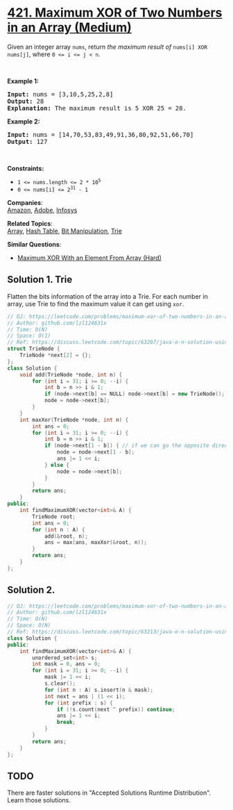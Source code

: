 # [421. Maximum XOR of Two Numbers in an Array (Medium)](https://leetcode.com/problems/maximum-xor-of-two-numbers-in-an-array/)

<p>Given an integer array <code>nums</code>, return <em>the maximum result of </em><code>nums[i] XOR nums[j]</code>, where <code>0 &lt;= i &lt;= j &lt; n</code>.</p>

<p>&nbsp;</p>
<p><strong>Example 1:</strong></p>

<pre><strong>Input:</strong> nums = [3,10,5,25,2,8]
<strong>Output:</strong> 28
<strong>Explanation:</strong> The maximum result is 5 XOR 25 = 28.
</pre>

<p><strong>Example 2:</strong></p>

<pre><strong>Input:</strong> nums = [14,70,53,83,49,91,36,80,92,51,66,70]
<strong>Output:</strong> 127
</pre>

<p>&nbsp;</p>
<p><strong>Constraints:</strong></p>

<ul>
	<li><code>1 &lt;= nums.length &lt;= 2 * 10<sup>5</sup></code></li>
	<li><code>0 &lt;= nums[i] &lt;= 2<sup>31</sup> - 1</code></li>
</ul>


**Companies**:  
[Amazon](https://leetcode.com/company/amazon), [Adobe](https://leetcode.com/company/adobe), [Infosys](https://leetcode.com/company/infosys)

**Related Topics**:  
[Array](https://leetcode.com/tag/array/), [Hash Table](https://leetcode.com/tag/hash-table/), [Bit Manipulation](https://leetcode.com/tag/bit-manipulation/), [Trie](https://leetcode.com/tag/trie/)

**Similar Questions**:
* [Maximum XOR With an Element From Array (Hard)](https://leetcode.com/problems/maximum-xor-with-an-element-from-array/)

## Solution 1. Trie

Flatten the bits information of the array into a Trie. For each number in array, use Trie to find the maximum value it can get using `xor`.

```cpp
// OJ: https://leetcode.com/problems/maximum-xor-of-two-numbers-in-an-array/
// Author: github.com/lzl124631x
// Time: O(N)
// Space: O(1)
// Ref: https://discuss.leetcode.com/topic/63207/java-o-n-solution-using-trie
struct TrieNode {
    TrieNode *next[2] = {};
};
class Solution {
    void add(TrieNode *node, int n) {
        for (int i = 31; i >= 0; --i) {
            int b = n >> i & 1;
            if (node->next[b] == NULL) node->next[b] = new TrieNode();
            node = node->next[b];
        }
    }
    int maxXor(TrieNode *node, int n) {
        int ans = 0;
        for (int i = 31; i >= 0; --i) {
            int b = n >> i & 1;
            if (node->next[1 - b]) { // if we can go the opposite direction, do it.
                node = node->next[1 - b];
                ans |= 1 << i;
            } else {
                node = node->next[b];
            }
        }
        return ans;
    }
public:
    int findMaximumXOR(vector<int>& A) {
        TrieNode root;
        int ans = 0;
        for (int n : A) {
            add(&root, n);
            ans = max(ans, maxXor(&root, n));
        }
        return ans;
    }
};
```

## Solution 2.

```cpp
// OJ: https://leetcode.com/problems/maximum-xor-of-two-numbers-in-an-array/
// Author: github.com/lzl124631x
// Time: O(N)
// Space: O(N)
// Ref: https://discuss.leetcode.com/topic/63213/java-o-n-solution-using-bit-manipulation-and-hashmap
class Solution {
public:
    int findMaximumXOR(vector<int>& A) {
        unordered_set<int> s;
        int mask = 0, ans = 0;
        for (int i = 31; i >= 0; --i) {
            mask |= 1 << i;
            s.clear();
            for (int n : A) s.insert(n & mask);
            int next = ans | (1 << i);
            for (int prefix : s) {
                if (!s.count(next ^ prefix)) continue;
                ans |= 1 << i;
                break;
            }
        }
        return ans;
    }
};
```

## TODO

There are faster solutions in "Accepted Solutions Runtime Distribution". Learn those solutions.